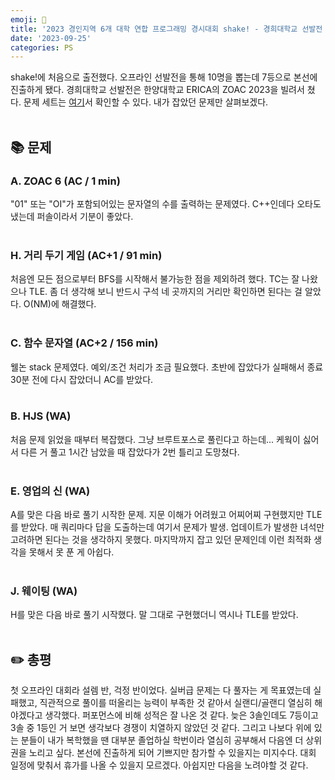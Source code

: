 ```yaml
---
emoji: 🌟
title: '2023 경인지역 6개 대학 연합 프로그래밍 경시대회 shake! - 경희대학교 선발전 후기'
date: '2023-09-25'
categories: PS
---
```

shake!에 처음으로 출전했다. 오프라인 선발전을 통해 10명을 뽑는데 7등으로 본선에 진출하게 됐다. 경희대학교 선발전은 한양대학교 ERICA의 ZOAC 2023을 빌려서 쳤다. 문제 세트는 [여기](https://www.acmicpc.net/category/detail/3952)서 확인할 수 있다. 내가 잡았던 문제만 살펴보겠다.
<br/><br/>

## 📚 문제
### A. ZOAC 6 (AC / 1 min)
"01" 또는 "OI"가 포함되어있는 문자열의 수를 출력하는 문제였다. C++인데다 오타도 냈는데 퍼솔이라서 기분이 좋았다.
<br/><br/>

### H. 거리 두기 게임 (AC+1 / 91 min)
처음엔 모든 점으로부터 BFS를 시작해서 불가능한 점을 제외하려 했다. TC는 잘 나왔으나 TLE. 좀 더 생각해 보니 반드시 구석 네 곳까지의 거리만 확인하면 된다는 걸 알았다. O(NM)에 해결했다.
<br/><br/>

### C. 함수 문자열 (AC+2 / 156 min)
웰논 stack 문제였다. 예외/조건 처리가 조금 필요했다. 초반에 잡았다가 실패해서 종료 30분 전에 다시 잡았더니 AC를 받았다.
<br/><br/>

### B. HJS (WA)
처음 문제 읽었을 때부터 복잡했다. 그냥 브루트포스로 풀린다고 하는데... 케웍이 싫어서 다른 거 풀고 1시간 남았을 때 잡았다가 2번 틀리고 도망쳤다.
<br/><br/>

### E. 영업의 신 (WA)
A를 맞은 다음 바로 풀기 시작한 문제. 지문 이해가 어려웠고 어찌어찌 구현했지만 TLE를 받았다. 매 쿼리마다 답을 도출하는데 여기서 문제가 발생. 업데이트가 발생한 녀석만 고려하면 된다는 것을 생각하지 못했다. 마지막까지 잡고 있던 문제인데 이런 최적화 생각을 못해서 못 푼 게 아쉽다.
<br/><br/>

### J. 웨이팅 (WA)
H를 맞은 다음 바로 풀기 시작했다. 말 그대로 구현했더니 역시나 TLE를 받았다.
<br/><br/>

## ✏️ 총평
첫 오프라인 대회라 설렘 반, 걱정 반이었다. 실버급 문제는 다 풀자는 게 목표였는데 실패했고, 직관적으로 풀이를 떠올리는 능력이 부족한 것 같아서 실랜디/골랜디 열심히 해야겠다고 생각했다. 퍼포먼스에 비해 성적은 잘 나온 것 같다. 늦은 3솔인데도 7등이고 3솔 중 1등인 거 보면 생각보다 경쟁이 치열하지 않았던 것 같다. 그리고 나보다 위에 있는 분들이 내가 복학했을 땐 대부분 졸업하실 학번이라 열심히 공부해서 다음엔 더 상위권을 노리고 싶다. 본선에 진출하게 되어 기쁘지만 참가할 수 있을지는 미지수다. 대회 일정에 맞춰서 휴가를 나올 수 있을지 모르겠다. 아쉽지만 다음을 노려야할 것 같다.

```toc
```